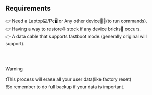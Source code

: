 ## Requirements
👉 Need a Laptop💻/Pc🖥️ or Any other device👨‍💻(to run commands).
<br>👉 Having a way to restore♻️ stock if any device bricks📲 occurs.
<br>👉 A data cable that supports fastboot mode.(generally original will support).

<br>
<br>


>[!WARNING]
>❗This process will erase all your user data(like factory reset)
<br>❗So remember to do full backup if your data is important.
